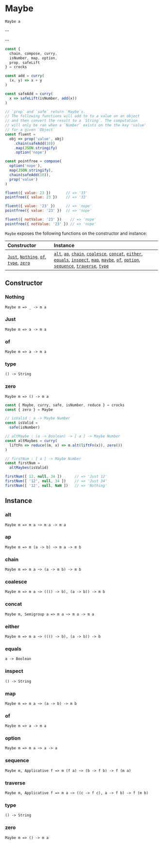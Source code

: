 # Maybe

`Maybe a`

--

--

```js
const {
  chain, compose, curry,
  isNumber, map, option,
  prop, safeLift
} = crocks

const add = curry(
  (x, y) => x + y
)

const safeAdd = curry(
  x => safeLift(isNumber, add(x))
)

// `prop` and `safe` return `Maybe`s.
// The following functions will add to to a value on an object
// and then convert the result to a `String`. The computation
// will only be ran when a `Number` exists on the the key 'value'
// for a given `Object`
const fluent =
  obj => prop('value', obj)
    .chain(safeAdd(10))
    .map(JSON.stringify)
    .option('nope')

const pointfree = compose(
  option('nope'),
  map(JSON.stringify),
  chain(safeAdd(10)),
  prop('value')
)

fluent({ value: 23 })       // => '33'
pointfree({ value: 23 })    // => '33'

fluent({ value: '23' })     // => 'nope'
pointfree({ value: '23' })  // => 'nope'

fluent({ notValue: '23' })    // => 'nope'
pointfree({ notValue: '23' }) // => 'nope'
```

`Maybe` exposes the following functions on the constructor and instance:

| Constructor | Instance |
|:---|:---|
| [`Just`](#just), [`Nothing`](#nothing), [`of`](#of), [`type`](#type), [`zero`](#zero) | [`alt`](#alt), [`ap`](#ap), [`chain`](#chain), [`coalesce`](#coalesce), [`concat`](#concat), [`either`](#either), [`equals`](#equals), [`inspect`](#inspect), [`map`](#map), [`maybe`](#maybe), [`of`](#of), [`option`](#option), [`sequence`](#sequence), [`traverse`](#traverse), [`type`](#type) |

## Constructor

### Nothing

`Maybe m => _ -> m a`

### Just

`Maybe m => a -> m a`

### of

`Maybe m => a -> m a`

### type

`() -> String`

### zero

`Maybe m => () -> m a`

```js
const { Maybe, curry, safe, isNumber, reduce } = crocks
const { zero } = Maybe

// isValid : a -> Maybe Number
const isValid =
  safe(isNumber)

// altMaybe : (a -> Boolean) -> [ a ] -> Maybe Number
const altMaybes = curry(
  liftFn => reduce((m, x) => m.alt(liftFn(x)), zero())
)

// firstNum : [ a ] -> Maybe Number
const firstNum =
  altMaybes(isValid)

firstNum([ 12, null, 34 ])      // => 'Just 12'
firstNum([ '12', null, 34 ])    // => 'Just 34'
firstNum([ '12', null, NaN ])   // => 'Nothing'

```

## Instance

### alt

`Maybe m => m a ~> m a -> m a`

### ap

`Maybe m => m (a -> b) ~> m a -> m b`

### chain

`Maybe m => m a ~> (a -> m b) -> m b`

### coalesce

`Maybe m => m a ~> ((() -> b), (a -> b)) -> m b`

### concat

`Maybe m, Semigroup a => m a ~> m a -> m a`

### either

`Maybe m => m a ~> ((() -> b), (a -> b)) -> b`

### equals

`a -> Boolean`

### inspect

`() -> String`

### map

`Maybe m => m a ~> (a -> b) -> m b`

### of

`Maybe m => a -> m a`

### option

`Maybe m => m a ~> a -> a`

### sequence

`Maybe m, Applicative f => m (f a) ~> (b -> f b) -> f (m a)`

### traverse

`Maybe m, Applicative f => m a ~> ((c -> f c), a -> f b) -> f (m b)`

### type

`() -> String`

### zero

`Maybe m => () -> m a`
